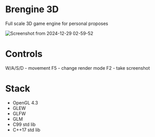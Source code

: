 # Brengine 3D

Full scale 3D game engine for personal proposes

![Screenshot from 2024-12-29 02-59-52](https://github.com/user-attachments/assets/6532a9da-d7d8-4651-86a5-40f4a5493538)

# Controls

W/A/S/D - movement
F5 - change render mode
F2 - take screenshot

# Stack
- OpenGL 4.3
- GLEW
- GLFW
- GLM
- C99 std lib
- C++17 std lib